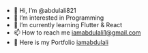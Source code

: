 - 👋 Hi, I’m @abdulali821
- 👀 I’m interested in Programming
- 🌱 I’m currently learning Flutter & React
- 📫 How to reach me iamabdulali1@gmail.com
- 💼 Here is my Portfolio [iamabdulali]("..../iamabdulali.netlify.app")

<!---
abdulali821/abdulali821 is a ✨ special ✨ repository because its `README.md` (this file) appears on your GitHub profile.
You can click the Preview link to take a look at your changes.
--->
